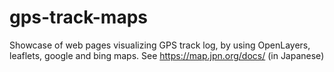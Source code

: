 # gps-track-maps
Showcase of web pages visualizing GPS track log, by using OpenLayers, leaflets, google and bing maps.
See https://map.jpn.org/docs/ (in Japanese)
